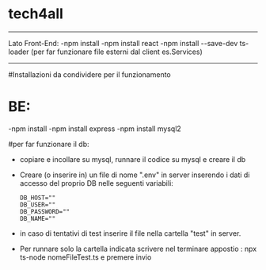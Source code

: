 # tech4all

---

Lato Front-End:
-npm install
-npm install react
-npm install --save-dev ts-loader (per far funzionare file esterni dal client es.Services)

---

#Installazioni da condividere per il funzionamento

# BE:

-npm install
-npm install express
-npm install mysql2

#per far funzionare il db:

- copiare e incollare su mysql, runnare il codice su mysql e creare il db
- Creare (o inserire in) un file di nome ".env" in server inserendo i dati di accesso del proprio DB nelle seguenti variabili:

  ```env
  DB_HOST=""
  DB_USER=""
  DB_PASSWORD=""
  DB_NAME=""
  ```

- in caso di tentativi di test inserire il file nella cartella "test" in server.
- Per runnare solo la cartella indicata scrivere nel terminare appostio : npx ts-node nomeFileTest.ts e premere invio

